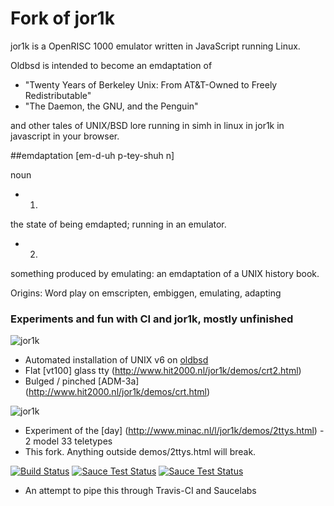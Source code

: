 # Fork of jor1k

jor1k is a OpenRISC 1000 emulator written in JavaScript running Linux.

Oldbsd is intended to become an emdaptation of
* "Twenty Years of Berkeley Unix: From AT&T-Owned to Freely Redistributable"
* "The Daemon, the GNU, and the Penguin"

and other tales of UNIX/BSD lore running in simh in linux in jor1k in javascript in your browser.


##emdaptation
[em-d-uh p-tey-shuh n] 

noun
* 1.
the state of being emdapted; running in an emulator.
* 2.
something produced by emulating:
an emdaptation of a UNIX history book.

Origins: Word play on emscripten, embiggen, emulating, adapting



### Experiments and fun with CI and jor1k, mostly unfinished

![jor1k](http://www.oldbsd.org/ss.png)

* Automated installation of UNIX v6 on [oldbsd](http://www.oldbsd.org)
* Flat [vt100] glass tty (http://www.hit2000.nl/jor1k/demos/crt2.html)
* Bulged / pinched [ADM-3a] (http://www.hit2000.nl/jor1k/demos/crt.html)

![jor1k](http://www.oldbsd.org/ss2.png)

* Experiment of the [day] (http://www.minac.nl/l/jor1k/demos/2ttys.html) - 2 model 33 teletypes
* This fork. Anything outside demos/2ttys.html will break.

[![Build Status](https://travis-ci.org/dugoh/jor1k.svg?branch=master)](https://travis-ci.org/dugoh/jor1k)
[![Sauce Test Status](https://saucelabs.com/buildstatus/dugoh)](https://saucelabs.com/u/dugoh)
[![Sauce Test Status](https://saucelabs.com/browser-matrix/dugoh.svg)](https://saucelabs.com/u/dugoh)

* An attempt to pipe this through Travis-CI and Saucelabs
